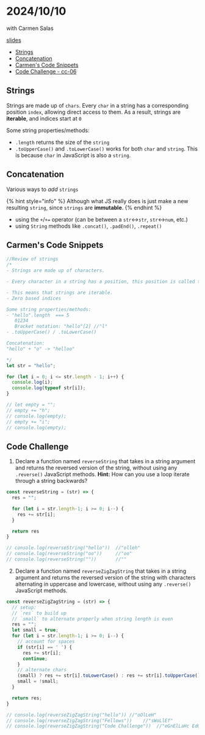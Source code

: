 # 2024/10/10
with Carmen Salas

[slides](https://docs.google.com/presentation/d/1oRtJvixVl1Ihwcv4mrk3G2__CcIvhgQYzq1Rg9__Vt8/edit#slide=id.g287c4ecafef_0_150)

- [Strings](#strings)
- [Concatenation](#concatenation)
- [Carmen's Code Snippets](#carmens-code-snippets)
- [Code Challenge - cc-06](#code-challenge---cc-06)

## Strings
Strings are made up of `chars`. Every `char` in a string has a corresponding position `index`, allowing direct access to them. As a result, strings are **iterable**, and indices start at `0`

Some string properties/methods:
- `.length` returns the size of the `string`
- `.toUpperCase()` and `.toLowerCase()` works for both `char` and `string`. This is because `char` in JavaScript is also a `string`.
## Concatenation

Various ways to _add_ `strings`

{% hint style="info" %}
Although what JS really does is just make a new resulting `string`, since `strings` are **immutable**.
{% endhint %}

- using the `+`/`+=` operator (can be between a `str`<->`str`, `str`<->`num`, etc.)
- using `String` methods like `.concat()`, `.padEnd()`, `.repeat()`

## Carmen's Code Snippets
```js
//Review of strings
/*
- Strings are made up of characters.

- Every character in a string has a position, this position is called the index. You can access any charcater in a string if you know it's position

- This means that strings are iterable. 
- Zero based indices 

Some string properties/methods:
- "hello".length  === 5
   01234
   Bracket notation: "hello"[2] //"l"
- .toUpperCase() / .toLowerCase()

Concatenation:
"hello" + "o" -> "helloo"

*/
let str = "hello";

for (let i = 0; i <= str.length - 1; i++) {
  console.log(i);
  console.log(typeof str[i]);
}

// let empty = "";
// empty += "h";
// console.log(empty);
// empty += "i";
// console.log(empty);
```

## Code Challenge
1. Declare a function named `reverseString` that takes in a string argument and returns the reversed version of the string, without using any `.reverse()` JavaScript methods. **Hint:** How can you use a loop iterate through a string backwards?
```js
const reverseString = (str) => {
  res = "";

  for (let i = str.length-1; i >= 0; i--) {
    res += str[i];
  }

  return res
}

// console.log(reverseString("hello"))  //"olleh"
// console.log(reverseString("oo"))     //"oo"
// console.log(reverseString(""))       //""
```

2. Declare a function named `reverseZigZagString` that takes in a string argument and returns the reversed version of the string with characters alternating in uppercase and lowercase, without using any `.reverse()` JavaScript methods.
```js
const reverseZigZagString = (str) => {
  // setup:
  // `res` to build up
  // `small` to alternate properly when string length is even
  res = "";
  let small = true;
  for (let i = str.length-1; i >= 0; i--) {
    // account for spaces
    if (str[i] == ' ') {
      res += str[i];
      continue;
    }
    // alternate chars
    (small) ? res += str[i].toLowerCase() : res += str[i].toUpperCase();
    small = !small;
  }

  return res;
}

// console.log(reverseZigZagString("hello")) //"oOlLeH"
// console.log(reverseZigZagString("Fellows"))    //"sWoLlEf"
// console.log(reverseZigZagString("Code Challenge"))  //"eGnElLaHc EdOc"
```